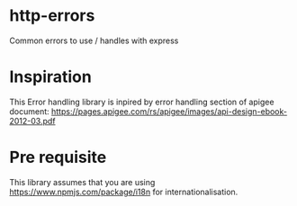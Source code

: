 # http-errors
Common errors to use / handles with express

# Inspiration
This Error handling library is inpired by error handling section of apigee document:
https://pages.apigee.com/rs/apigee/images/api-design-ebook-2012-03.pdf

# Pre requisite
This library assumes that you are using
https://www.npmjs.com/package/i18n
for internationalisation.